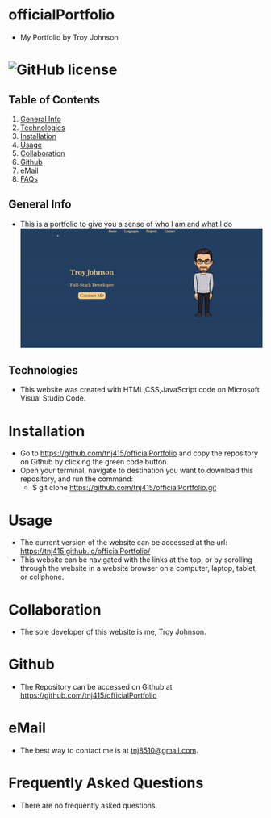 # officialPortfolio
* My Portfolio by Troy Johnson

# ![GitHub license](https://img.shields.io/badge/license-MIT-blue.svg)

## Table of Contents
1. [General Info](#general-info)
2. [Technologies](#technologies)
3. [Installation](#installation)
4. [Usage](#usage)
5. [Collaboration](#collaboration)
6. [Github](#github)
7. [eMail](#email)
8. [FAQs](#faqs)

## General Info
* This is a portfolio to give you a sense of who I am and what I do
![a demo of the working site](/assets/img/portfolio-demo.gif)

## Technologies
* This website was created with HTML,CSS,JavaScript code on Microsoft Visual Studio Code.

# Installation
* Go to https://github.com/tnj415/officialPortfolio and copy the repository on Github by clicking the green code button.
* Open your terminal, navigate to destination you want to download this repository, and run the command:
    * $ git clone https://github.com/tnj415/officialPortfolio.git

# Usage
* The current version of the website can be accessed at the url: https://tnj415.github.io/officialPortfolio/
* This website can be navigated with the links at the top, or by scrolling through the website in a website browser on a computer, laptop, tablet, or cellphone.

# Collaboration
* The sole developer of this website is me, Troy Johnson.

# Github
* The Repository can be accessed on Github at https://github.com/tnj415/officialPortfolio

# eMail
* The best way to contact me is at tnj8510@gmail.com.

# Frequently Asked Questions
* There are no frequently asked questions.